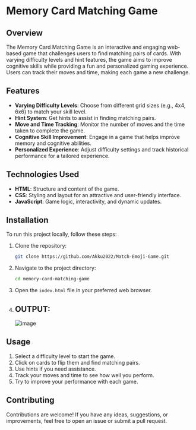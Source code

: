 # Memory Card Matching Game

## Overview
The Memory Card Matching Game is an interactive and engaging web-based game that challenges users to find matching pairs of cards. With varying difficulty levels and hint features, the game aims to improve cognitive skills while providing a fun and personalized gaming experience. Users can track their moves and time, making each game a new challenge.

## Features
- **Varying Difficulty Levels**: Choose from different grid sizes (e.g., 4x4, 6x6) to match your skill level.
- **Hint System**: Get hints to assist in finding matching pairs.
- **Move and Time Tracking**: Monitor the number of moves and the time taken to complete the game.
- **Cognitive Skill Improvement**: Engage in a game that helps improve memory and cognitive abilities.
- **Personalized Experience**: Adjust difficulty settings and track historical performance for a tailored experience.

## Technologies Used
- **HTML**: Structure and content of the game.
- **CSS**: Styling and layout for an attractive and user-friendly interface.
- **JavaScript**: Game logic, interactivity, and dynamic updates.

## Installation
To run this project locally, follow these steps:

1. Clone the repository:
    ```bash
    git clone https://github.com/Akku2022/Match-Emoji-Game.git
    ```
2. Navigate to the project directory:
    ```bash
    cd memory-card-matching-game
    ```
3. Open the `index.html` file in your preferred web browser.

4. ## OUTPUT:
   ![image](https://github.com/user-attachments/assets/4a072608-e4fa-453b-8024-d307906e41ca)


## Usage
1. Select a difficulty level to start the game.
2. Click on cards to flip them and find matching pairs.
3. Use hints if you need assistance.
4. Track your moves and time to see how well you perform.
5. Try to improve your performance with each game.

## Contributing
Contributions are welcome! If you have any ideas, suggestions, or improvements, feel free to open an issue or submit a pull request.

